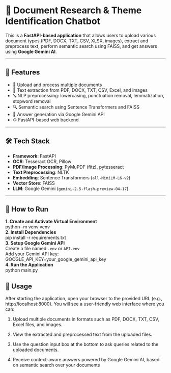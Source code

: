 # 📘 Document Research & Theme Identification Chatbot

This is a **FastAPI-based application** that allows users to upload various document types (PDF, DOCX, TXT, CSV, XLSX, images), extract and preprocess text, perform semantic search using FAISS, and get answers using **Google Gemini AI**.

---

## 🚀 Features

- 📄 Upload and process multiple documents  
- 🧠 Text extraction from PDF, DOCX, TXT, CSV, Excel, and images  
- 🔤 NLP preprocessing: lowercasing, punctuation removal, lemmatization, stopword removal  
- 🔍 Semantic search using Sentence Transformers and FAISS  
- 🤖 Answer generation via Google Gemini API  
- ⚙️ FastAPI-based web backend

---

## 🛠 Tech Stack

- **Framework**: FastAPI  
- **OCR**: Tesseract OCR, Pillow  
- **PDF/Image Processing**: PyMuPDF (fitz), pytesseract  
- **Text Preprocessing**: NLTK  
- **Embedding**: Sentence Transformers (`all-MiniLM-L6-v2`)  
- **Vector Store**: FAISS  
- **LLM**: Google Gemini (`gemini-2.5-flash-preview-04-17`)

---

## 🔧 How to Run

  **1. Create and Activate Virtual Environment**  
    python -m venv venv    
  **2. Install Dependencies**  
    pip install -r requirements.txt  
  **3. Setup Google Gemini API**  
    Create a file named `.env` or `API.env`  
    Add your Gemini API key:  
    GOOGLE_API_KEY=your_google_gemini_api_key  
  **4. Run the Application**  
    python main.py

## 📖 Usage

After starting the application, open your browser to the provided URL (e.g., http://localhost:8000). You will see a user-friendly web interface where you can:

   1. Upload multiple documents in formats such as PDF, DOCX, TXT, CSV, Excel files, and images.

   2. View the extracted and preprocessed text from the uploaded files.
 
   3. Use the question input box at the bottom to ask queries related to the uploaded documents.

   4.  Receive context-aware answers powered by Google Gemini AI, based on semantic search over your documents



